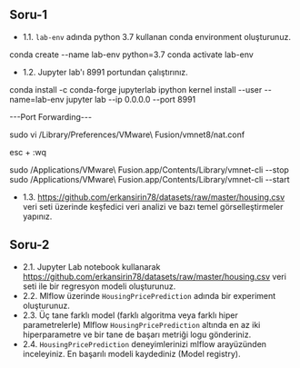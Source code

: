 ## Soru-1
- 1.1. `lab-env` adında python 3.7 kullanan conda environment oluşturunuz.

conda create --name lab-env python=3.7
conda activate lab-env


- 1.2. Jupyter lab'ı 8991 portundan çalıştırınız.

conda install -c conda-forge jupyterlab
ipython kernel install --user --name=lab-env
jupyter lab --ip 0.0.0.0 --port 8991

---Port Forwarding---

sudo vi /Library/Preferences/VMware\ Fusion/vmnet8/nat.conf 

esc + :wq

sudo /Applications/VMware\ Fusion.app/Contents/Library/vmnet-cli --stop
sudo /Applications/VMware\ Fusion.app/Contents/Library/vmnet-cli --start



- 1.3. https://github.com/erkansirin78/datasets/raw/master/housing.csv veri seti üzerinde keşfedici veri analizi ve bazı temel görselleştirmeler yapınız. 




## Soru-2
- 2.1. Jupyter Lab notebook kullanarak https://github.com/erkansirin78/datasets/raw/master/housing.csv veri seti ile bir regresyon modeli oluşturunuz.
- 2.2. Mlflow üzerinde `HousingPricePrediction` adında bir experiment oluşturunuz.
- 2.3. Üç tane farklı model (farklı algoritma veya farklı hiper parametrelerle) Mlflow `HousingPricePrediction` altında en az iki hiperparametre ve bir tane de başarı metriği logu gönderiniz.
- 2.4. `HousingPricePrediction` deneyimlerinizi mlflow arayüzünden inceleyiniz. En başarılı modeli kaydediniz (Model registry).

